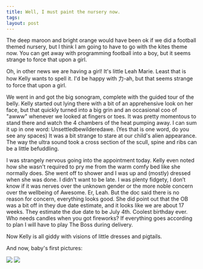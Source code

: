 ```yaml
---
title: Well, I must paint the nursery now.
tags: 
layout: post
---
```

The deep maroon and bright orange would have been ok if we did a football themed nursery, but I think I am going to have to go with the kites theme now.  You can get away with programming football into a boy, but it seems strange to force that upon a girl.



Oh, in other news we are having a girl!  It's little Leah Marie. Least that is how Kelly wants to spell it.  I'd be happy with 力-ah, but that seems strange to force that upon a girl.  



We went in and got the big sonogram, complete with the guided tour of the belly.  Kelly started out lying there with a bit of an apprehensive look on her face, but that quickly turned into a big grin and an occasional coo of "awww" whenever we looked at fingers or toes.  It was pretty momentous to stand there and watch the 4 chambers of the heat pumping away. I can sum it up in one word: Unsettledbewilderedawe. (Yes that is one word, do you see any spaces) It was a bit strange to stare at our child's alien appearance.  The way the ultra sound took a cross section of the scull, spine and ribs can be a little befuddling.



I was strangely nervous going into the appointment today.  Kelly even noted how she wasn't required to pry me from the warm comfy bed like she normally does.  She went off to shower and I was up and (mostly) dressed when she was done.  I didn't want to be late.  I was plenty fidgety, I don’t know if it was nerves over the unknown gender or the more noble concern over the wellbeing of Awesome.  Er, Leah.  But the doc said there is no reason for concern, everything looks good.  She did point out that the OB was a bit off in they due date estimate, and it looks like we are about 17 weeks.  They estimate the due date to be July 4th.  Coolest birthday ever.  Who needs candles when you got fireworks?  If everything goes according to plan I will have to play The Boss during delivery.



Now Kelly is all giddy with visions of little dresses and pigtails.  



And now, baby's first pictures:

<img src="http://fuzzymonk.com/photos/blog/image/595/LeahSonogram01.jpg" class="picture" /> <img src="http://fuzzymonk.com/photos/blog/image/595/LeahSonogram02.jpg" class="picture" />
